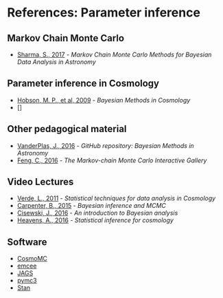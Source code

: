 # References: Parameter inference


## Markov Chain Monte Carlo 

- [Sharma, S., 2017](https://arxiv.org/abs/1706.01629) - *Markov Chain Monte Carlo Methods for Bayesian Data Analysis in Astronomy*  

## Parameter inference in Cosmology

- [Hobson, M. P., et al, 2009](http://www.cambridge.org/fr/academic/subjects/physics/cosmology-relativity-and-gravitation/bayesian-methods-cosmology?format=HB&isbn=9780521887946) - *Bayesian Methods in Cosmology*  
 - []


## Other pedagogical material

- [VanderPlas, J., 2016](https://github.com/jakevdp/BayesianAstronomy) - *GitHub repository: Bayesian Methods in Astronomy*   
- [Feng, C., 2016](http://chi-feng.github.io/mcmc-demo/) - *The Markov-chain Monte Carlo Interactive Gallery*  

## Video Lectures

- [Verde, L., 2011](https://www.youtube.com/watch?v=vZKswAI50Kg) - *Statistical techniques for data analysis in Cosmology*  
- [Carpenter, B., 2015](https://www.youtube.com/watch?v=qQFF4tPgeWI) - *Bayesian inference and MCMC*  
- [Cisewski, J., 2016](https://www.youtube.com/watch?v=uSAE1-wfIKU) - *An introduction to Bayesian analysis*  
- [Heavens, A., 2016](https://www.youtube.com/watch?v=quTfKQJx7EI) - *Statistical inference for cosmology*  

## Software

- [CosmoMC](http://cosmologist.info/cosmomc/)
- [emcee](http://dfm.io/emcee/current/)
- [JAGS](http://mcmc-jags.sourceforge.net/)
- [pymc3](http://docs.pymc.io/notebooks/getting_started.html)
- [Stan](http://mc-stan.org/)
